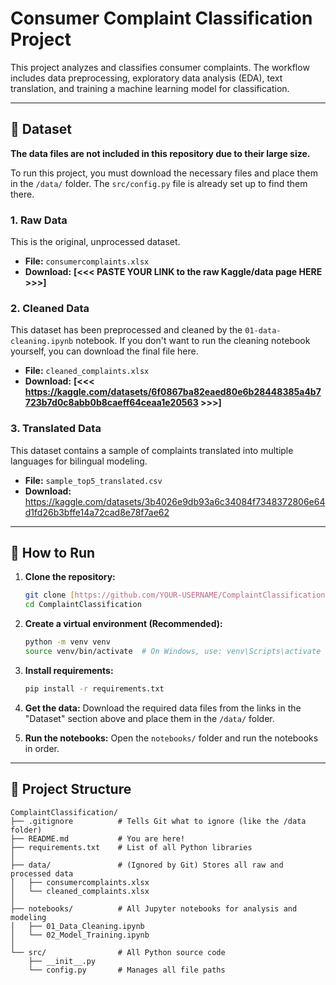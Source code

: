 # Consumer Complaint Classification Project

This project analyzes and classifies consumer complaints. The workflow includes data preprocessing, exploratory data analysis (EDA), text translation, and training a machine learning model for classification.

---

## 💾 Dataset

**The data files are not included in this repository due to their large size.**

To run this project, you must download the necessary files and place them in the `/data/` folder. The `src/config.py` file is already set up to find them there.

### 1. Raw Data

This is the original, unprocessed dataset.

* **File:** `consumercomplaints.xlsx`
* **Download:** **[<<< PASTE YOUR LINK to the raw Kaggle/data page HERE >>>]**

### 2. Cleaned Data

This dataset has been preprocessed and cleaned by the `01-data-cleaning.ipynb` notebook. If you don't want to run the cleaning notebook yourself, you can download the final file here.

* **File:** `cleaned_complaints.xlsx`
* **Download:** **[<<< https://kaggle.com/datasets/6f0867ba82eaed80e6b28448385a4b7723b7d0c8abb0b8caeff64ceaa1e20563 >>>]**

### 3. Translated Data

This dataset contains a sample of complaints translated into multiple languages for bilingual modeling.

* **File:** `sample_top5_translated.csv`
* **Download:** https://kaggle.com/datasets/3b4026e9db93a6c34084f7348372806e64d1fd26b3bffe14a72cad8e78f7ae62

---

## 🚀 How to Run

1.  **Clone the repository:**
    ```bash
    git clone [https://github.com/YOUR-USERNAME/ComplaintClassification.git](https://github.com/YOUR-USERNAME/ComplaintClassification.git)
    cd ComplaintClassification
    ```

2.  **Create a virtual environment (Recommended):**
    ```bash
    python -m venv venv
    source venv/bin/activate  # On Windows, use: venv\Scripts\activate
    ```

3.  **Install requirements:**
    ```bash
    pip install -r requirements.txt
    ```

4.  **Get the data:**
    Download the required data files from the links in the "Dataset" section above and place them in the `/data/` folder.

5.  **Run the notebooks:**
    Open the `notebooks/` folder and run the notebooks in order.

---

## 📂 Project Structure

```
ComplaintClassification/
├── .gitignore          # Tells Git what to ignore (like the /data folder)
├── README.md           # You are here!
├── requirements.txt    # List of all Python libraries
│
├── data/               # (Ignored by Git) Stores all raw and processed data
│   ├── consumercomplaints.xlsx
│   └── cleaned_complaints.xlsx
│
├── notebooks/          # All Jupyter notebooks for analysis and modeling
│   ├── 01_Data_Cleaning.ipynb
│   └── 02_Model_Training.ipynb
│
└── src/                # All Python source code
    ├── __init__.py
    └── config.py       # Manages all file paths
```
